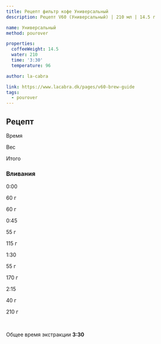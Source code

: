 ```yaml
---
title: Рецепт фильтр кофе Универсальный
description: Рецепт V60 (Универсальный) | 210 мл | 14.5 г

name: Универсальный
method: pourover

properties:
  coffeeWeight: 14.5
  water: 210
  time: '3:30'
  temperature: 96

author: la-cabra

link: https://www.lacabra.dk/pages/v60-brew-guide
tags:
  - pourover
---
```


## Рецепт


<div class="time-line">

Время

Вес

Итого

</div>

### Вливания

<div class="time-line">

0:00

60 г

60 г

</div>

<div class="time-line">

0:45

55 г

115 г

</div>

<div class="time-line">

1:30

55 г

170 г

</div>
<div class="time-line">

2:15

40 г

210 г

</div>
<br>

Общее время экстракции __3:30__

<br>
